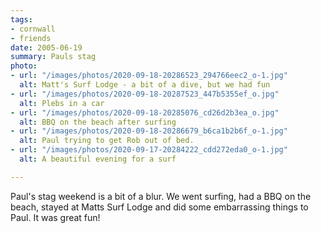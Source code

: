```yaml
---
tags:
- cornwall
- friends
date: 2005-06-19
summary: Pauls stag
photo:
- url: "/images/photos/2020-09-18-20286523_294766eec2_o-1.jpg"
  alt: Matt's Surf Lodge - a bit of a dive, but we had fun
- url: "/images/photos/2020-09-18-20287523_447b5355ef_o.jpg"
  alt: Plebs in a car
- url: "/images/photos/2020-09-18-20285076_cd26d2b3ea_o.jpg"
  alt: BBQ on the beach after surfing
- url: "/images/photos/2020-09-18-20286679_b6ca1b2b6f_o-1.jpg"
  alt: Paul trying to get Rob out of bed.
- url: "/images/photos/2020-09-17-20284222_cdd272eda0_o-1.jpg"
  alt: A beautiful evening for a surf

---
```

Paul's stag weekend is a bit of a blur. We went surfing, had a BBQ on the beach, stayed at Matts Surf Lodge and did some embarrassing things to Paul. It was great fun!